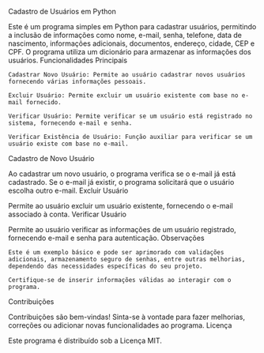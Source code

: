 Cadastro de Usuários em Python

Este é um programa simples em Python para cadastrar usuários, permitindo a inclusão de informações como nome, e-mail, senha, telefone, data de nascimento, informações adicionais, documentos, endereço, cidade, CEP e CPF. O programa utiliza um dicionário para armazenar as informações dos usuários.
Funcionalidades Principais

    Cadastrar Novo Usuário: Permite ao usuário cadastrar novos usuários fornecendo várias informações pessoais.

    Excluir Usuário: Permite excluir um usuário existente com base no e-mail fornecido.

    Verificar Usuário: Permite verificar se um usuário está registrado no sistema, fornecendo e-mail e senha.

    Verificar Existência de Usuário: Função auxiliar para verificar se um usuário existe com base no e-mail.

Cadastro de Novo Usuário

Ao cadastrar um novo usuário, o programa verifica se o e-mail já está cadastrado. Se o e-mail já existir, o programa solicitará que o usuário escolha outro e-mail.
Excluir Usuário

Permite ao usuário excluir um usuário existente, fornecendo o e-mail associado à conta.
Verificar Usuário

Permite ao usuário verificar as informações de um usuário registrado, fornecendo e-mail e senha para autenticação.
Observações

    Este é um exemplo básico e pode ser aprimorado com validações adicionais, armazenamento seguro de senhas, entre outras melhorias, dependendo das necessidades específicas do seu projeto.

    Certifique-se de inserir informações válidas ao interagir com o programa.

Contribuições

Contribuições são bem-vindas! Sinta-se à vontade para fazer melhorias, correções ou adicionar novas funcionalidades ao programa.
Licença

Este programa é distribuído sob a Licença MIT.
